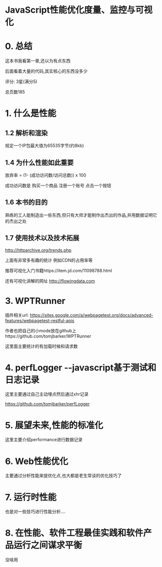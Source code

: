 # JavaScript性能优化度量、监控与可视化

# 0. 总结

这本书我看第一章,还以为有点东西

后面看着大量的代码,其实核心的东西没多少

评分: 3星(满分5)

总页数185

# 1. 什么是性能

## 1.2 解析和渲染

规定一个IP包最大值为65535字节(约8kb)

## 1.4 为什么性能如此重要

放弃率 = (1- (成功访问数/访问总数)) x 100

成功访问数是 购买一个商品 注册一个账号 点击一个按钮

## 1.6 本书的目的

熟练的工人能制造出一些东西,但只有大师才能制作出杰出的作品,并用数据证明它的杰出之处

## 1.7 使用技术以及技术拓展

http://httparchive.org/trends.php

上面有非常多有趣的统计 例如CDN的占用率等

推荐可视化入门书籍https://item.jd.com/11098788.html

还有可视化讲解的网址 http://flowingdata.com

# 3. WPTRunner

插件相关url: https://sites.google.com/a/webpagetest.org/docs/advanced-features/webpagetest-restful-apis



作者也把自己的小mode放在github上https://github.com/tomjbarker/WPTRunner

这里面主要统计的有加载时候和请求数

# 4. perfLogger --javascript基于测试和日志记录

这里主要通过自己主动埋点然后通过xhr记录

https://github.com/tomjbarker/perfLogger

# 5. 展望未来,性能的标准化

这里主要介绍performance进行数据记录

# 6. Web性能优化

主要通过分析性能来提优化点,也大都是老生常谈的优化技巧了

# 7. 运行时性能

也是对一些技巧进行性能分析....

# 8. 在性能、软件工程最佳实践和软件产品运行之间谋求平衡

没啥用


